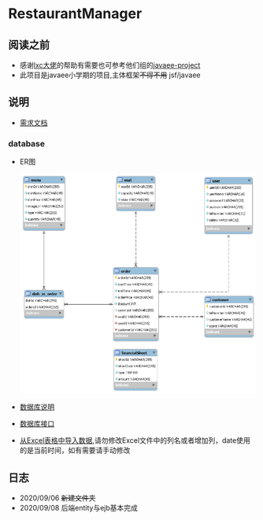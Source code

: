 # RestaurantManager
## 阅读之前
- 感谢[lxc大佬](https://github.com/ppdog0)的帮助有需要也可参考他们组的[javaee-project](https://github.com/ppdog0/java-ee-project)
- 此项目是javaee小学期的项目,主体框架~~不得不用~~ jsf/javaee
## 说明
- [需求文档](/doc/需求文档.pdf)
### database
- ER图

  ![ER图](doc/ERDiagram.png)
- [数据库说明](/doc/entity.md)
- [数据库接口](/doc/数据库接口.md)
- [从Excel表格中导入数据](/doc/添加数据库),请勿修改Excel文件中的列名或者增加列，date使用的是当前时间，如有需要请手动修改
## 日志
- 2020/09/06 ~~新建文件夹~~
- 2020/09/08 后端entity与ejb基本完成
